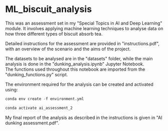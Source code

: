 # ML_biscuit_analysis

This was an assessment set in my "Special Topics in AI and Deep Learning" module. It involves applying machine learning techniques to analyse  data on how three different types of biscuit absorb tea.

Detailed instructions for the assessment are provided in "instructions.pdf", with an overview of the scenario and the aims of the project. 

The datasets to be analysed are in the "datasets" folder, while the main analysis is done in the \"dunking_analysis.ipynb\" Jupyter Notebook. \
The functions used throughout this notebook are imported from the "dunking_functions.py" script.

The environment required for the analysis can be created and activated using:

```python
conda env create -f environment.yml

conda activate ai_assessment_2
```

My final report of the analysis as described in the instructions is given in "AI dunking assessment.pdf".
